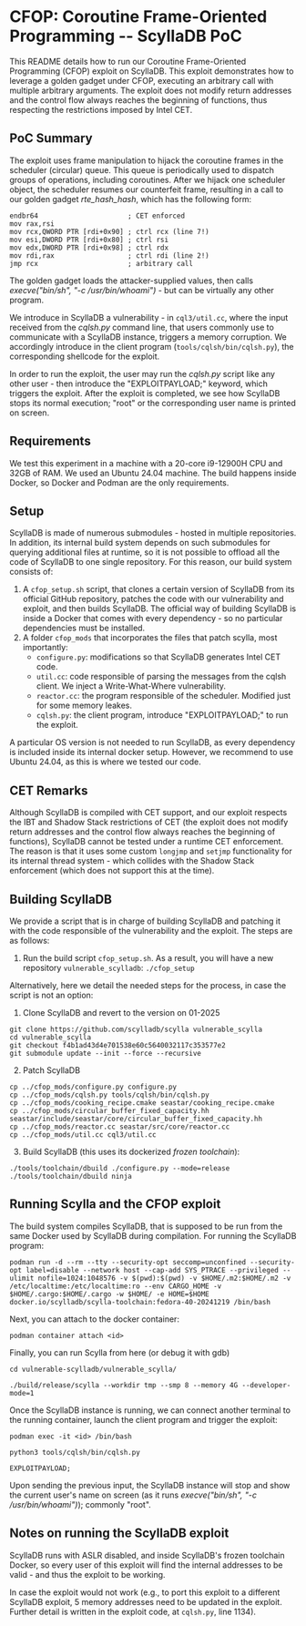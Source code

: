 # CFOP: Coroutine Frame-Oriented Programming -- ScyllaDB PoC
This README details how to run our Coroutine Frame-Oriented Programming (CFOP) exploit on ScyllaDB.
This exploit demonstrates how to leverage a golden gadget under CFOP, executing an arbitrary call with multiple arbitrary arguments. The exploit does not modify return addresses and the control flow always reaches the beginning of functions, thus respecting the restrictions imposed by Intel CET.

## PoC Summary
The exploit uses frame manipulation to hijack the coroutine frames in the scheduler (circular) queue. 
This queue is periodically used to dispatch groups of operations, including coroutines.
After we hijack one scheduler object, the scheduler resumes our counterfeit frame, resulting in a call to our golden gadget *rte_hash_hash*, which has the following form:

```
endbr64                      ; CET enforced
mov rax,rsi
mov rcx,QWORD PTR [rdi+0x90] ; ctrl rcx (line 7!)
mov esi,DWORD PTR [rdi+0x80] ; ctrl rsi
mov edx,DWORD PTR [rdi+0x98] ; ctrl rdx
mov rdi,rax                  ; ctrl rdi (line 2!)
jmp rcx                      ; arbitrary call
```

The golden gadget loads the attacker-supplied values, then calls *execve("bin/sh", "-c /usr/bin/whoami")* - but can be virtually any other program.

We introduce in ScyllaDB a vulnerability - in ```cql3/util.cc```, where the input received from the *cqlsh.py* command line, that users commonly use to communicate with a ScyllaDB instance, triggers a memory corruption. We accordingly introduce in the client program (```tools/cqlsh/bin/cqlsh.py```), the corresponding shellcode for the exploit.

In order to run the exploit, the user may run the *cqlsh.py* script like any other user - then introduce the "EXPLOITPAYLOAD;" keyword, which triggers the exploit. After the exploit is completed, we see how ScyllaDB stops its normal execution; "root" or the corresponding user name is printed on screen.

## Requirements
We test this experiment in a machine with a 20-core i9-12900H CPU and 32GB of RAM. We used an Ubuntu 24.04 machine. The build happens inside Docker, so Docker and Podman are the only requirements.

## Setup
ScyllaDB is made of numerous submodules - hosted in multiple repositories. In addition, its internal build system depends on such submodules for querying additional files at runtime, so it is not possible to offload all the code of ScyllaDB to one single repository. For this reason, our build system consists of:
1) A ```cfop_setup.sh``` script, that clones a certain version of ScyllaDB from its official GitHub repository, patches the code with our vulnerability and exploit, and then builds ScyllaDB. The official way of building ScyllaDB is inside a Docker that comes with every dependency - so no particular dependencies must be installed.
2) A folder ```cfop_mods``` that incorporates the files that patch scylla, most importantly:
    * ```configure.py```: modifications so that ScyllaDB generates Intel CET code.
    * ```util.cc```: code responsible of parsing the messages from the cqlsh client. We inject a Write-What-Where vulnerability.
    * ```reactor.cc```: the program responsible of the scheduler. Modified just for some memory leakes.
    * ```cqlsh.py```: the client program, introduce "EXPLOITPAYLOAD;" to run the exploit.

A particular OS version is not needed to run ScyllaDB, as every dependency is included inside its internal docker setup.
However, we recommend to use Ubuntu 24.04, as this is where we tested our code.

## CET Remarks
Although ScyllaDB is compiled with CET support, and our exploit respects the IBT and Shadow Stack restrictions of CET (the exploit does not modify return addresses and the control flow always reaches the beginning of functions), ScyllaDB cannot be tested under a runtime CET enforcement. The reason is that it uses some custom ```longjmp``` and ```setjmp``` functionality for its internal thread system - which collides with the Shadow Stack enforcement (which does not support this at the time).

## Building ScyllaDB
We provide a script that is in charge of building ScyllaDB and patching it with the code responsible of the vulnerability and the exploit. The steps are as follows:
1. Run the build script ```cfop_setup.sh```. As a result, you will have a new repository ```vulnerable_scylladb```:
```./cfop_setup```

Alternatively, here we detail the needed steps for the process, in case the script is not an option:
1. Clone ScyllaDB and revert to the version on 01-2025
```
git clone https://github.com/scylladb/scylla vulnerable_scylla
cd vulnerable_scylla
git checkout f4b1ad43d4e701538e60c5640032117c353577e2
git submodule update --init --force --recursive
```

2. Patch ScyllaDB
```
cp ../cfop_mods/configure.py configure.py
cp ../cfop_mods/cqlsh.py tools/cqlsh/bin/cqlsh.py
cp ../cfop_mods/cooking_recipe.cmake seastar/cooking_recipe.cmake
cp ../cfop_mods/circular_buffer_fixed_capacity.hh seastar/include/seastar/core/circular_buffer_fixed_capacity.hh
cp ../cfop_mods/reactor.cc seastar/src/core/reactor.cc
cp ../cfop_mods/util.cc cql3/util.cc
```

3. Build ScyllaDB (this uses its dockerized *frozen toolchain*):
```
./tools/toolchain/dbuild ./configure.py --mode=release
./tools/toolchain/dbuild ninja
```

## Running Scylla and the CFOP exploit
The build system compiles ScyllaDB, that is supposed to be run from the same Docker used by ScyllaDB during compilation. For running the ScyllaDB program:
```
podman run -d --rm --tty --security-opt seccomp=unconfined --security-opt label=disable --network host --cap-add SYS_PTRACE --privileged --ulimit nofile=1024:1048576 -v $(pwd):$(pwd) -v $HOME/.m2:$HOME/.m2 -v /etc/localtime:/etc/localtime:ro --env CARGO_HOME -v $HOME/.cargo:$HOME/.cargo -w $HOME/ -e HOME=$HOME docker.io/scylladb/scylla-toolchain:fedora-40-20241219 /bin/bash 
``` 

Next, you can attach to the docker container:
```
podman container attach <id>
```

Finally, you can run Scylla from here (or debug it with gdb)
```
cd vulnerable-scylladb/vulnerable_scylla/

./build/release/scylla --workdir tmp --smp 8 --memory 4G --developer-mode=1
```

Once the ScyllaDB instance is running, we can connect another terminal to the running container, launch the client program and trigger the exploit:
```
podman exec -it <id> /bin/bash

python3 tools/cqlsh/bin/cqlsh.py

EXPLOITPAYLOAD;
```

Upon sending the previous input, the ScyllaDB instance will stop and show the current user's name on screen (as it runs *execve("bin/sh", "-c /usr/bin/whoami")*); commonly "root".

## Notes on running the ScyllaDB exploit
ScyllaDB runs with ASLR disabled, and inside ScyllaDB's frozen toolchain Docker, so every user of this exploit will find the internal addresses to be valid - and thus the exploit to be working. 

In case the exploit would not work (e.g., to port this exploit to a different ScyllaDB exploit, 5 memory addresses need to be updated in the exploit. Further detail is written in the exploit code, at ```cqlsh.py```, line 1134).